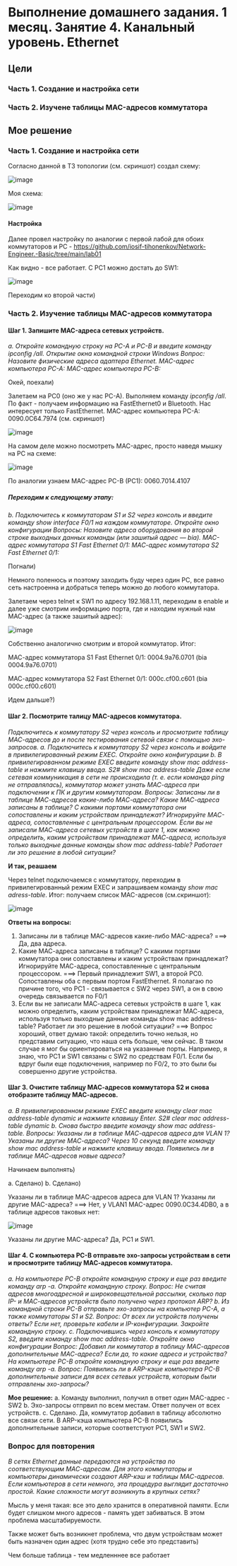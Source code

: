 # Выполнение домашнего задания. 1 месяц. Занятие 4. Канальный уровень. Ethernet 
## Цели
### Часть 1. Создание и настройка сети
### Часть 2. Изучене таблицы MAC-адресов коммутатора

## Мое решение
### Часть 1. Создание и настройка сети

Согласно данной в ТЗ топологии (см. скриншот) создал схему:

![image](https://github.com/user-attachments/assets/abd8a84e-e5a1-48da-80ba-ca08229ef0ec)

Моя схема: 

![image](https://github.com/user-attachments/assets/e5b6e53d-df32-4474-a43c-92e0733c467e)


#### Настройка
Далее провел настройку по аналогии с первой лабой для обоих коммутаторов и PC  - https://github.com/iosif-tihonenkov/Network-Engineer.-Basic/tree/main/lab01

Как видно - все работает. С PC1 можно достать до SW1: 

![image](https://github.com/user-attachments/assets/5604361d-bc4d-44d3-bff2-d212f04a9da3)


Переходим ко второй части) 

### Часть 2. Изучение таблицы MAC-адресов коммутатора
#### Шаг 1. Запишите MAC-адреса сетевых устройств.

*a.	Откройте командную строку на PC-A и PC-B и введите команду ipconfig /all.
Открытие окна командной строки Windows
Вопрос:
Назовите физические адреса адаптера Ethernet.
MAC-адрес компьютера PC-A:
MAC-адрес компьютера PC-B:*

Окей, поехали) 

Залетаем на PC0 (оно же у нас PC-A). Выполняем команду *ipconfig /all*. 
По факт - получаем информацию на FastEthernet0 и Bluetooth. Нас интересует только FastEthernet. 
MAC-адрес компьютера PC-A: 0090.0C64.7974 (см. скриншот)

![image](https://github.com/user-attachments/assets/170f0928-c3bf-4f11-bf34-383e8af6b316)

На самом деле можно посмотреть MAC-адрес, просто наведя мышку на PC на схеме: 

![image](https://github.com/user-attachments/assets/f7ef241b-cfcc-42fe-b1b0-6014e02cc965)

По аналогии узнаем MAC-адрес PC-B (PC1): 0060.7014.4107

##### Переходим к следующему этапу: 

*b.	Подключитесь к коммутаторам S1 и S2 через консоль и введите команду show interface F0/1 на каждом коммутаторе.
Откройте окно конфигурации
Вопросы:
Назовите адреса оборудования во второй строке выходных данных команды (или зашитый адрес — bia).
МАС-адрес коммутатора S1 Fast Ethernet 0/1:
МАС-адрес коммутатора S2 Fast Ethernet 0/1:*

Погнали) 

Немного поленюсь и поэтому заходить буду через один PC, все равно сеть настроенна и добраться теперь можно до любого коммутатора. 

Залетаем через telnet к SW1 по адресу 192.168.1.11, переходим в enable и далее уже смотрим информацию порта, где и находим нужный нам MAC-адрес (а также зашитый адрес):

![image](https://github.com/user-attachments/assets/ec397ffe-f811-4624-baf1-cddb36ef5592)

Собственно аналогично смотрим и второй коммутатор. Итог: 

МАС-адрес коммутатора S1 Fast Ethernet 0/1: 0004.9a76.0701 (bia 0004.9a76.0701)

МАС-адрес коммутатора S2 Fast Ethernet 0/1: 000c.cf00.c601 (bia 000c.cf00.c601)

Идем дальше?) 


#### Шаг 2. Посмотрите талицу MAC-адресов коммутатора. 

*Подключитесь к коммутатору S2 через консоль и просмотрите таблицу МАС-адресов до и после тестирования сетевой связи с помощью эхо-запросов.
a.	Подключитесь к коммутатору S2 через консоль и войдите в привилегированный режим EXEC.
Откройте окно конфигурации
b.	В привилегированном режиме EXEC введите команду show mac address-table и нажмите клавишу ввода.
S2# show mac address-table
Даже если сетевая коммуникация в сети не происходила (т. е. если команда ping не отправлялась), коммутатор может узнать МАС-адреса при подключении к ПК и другим коммутаторам.
Вопросы:
Записаны ли в таблице МАС-адресов какие-либо МАС-адреса?
Какие МАС-адреса записаны в таблице? С какими портами коммутатора они сопоставлены и каким устройствам принадлежат? Игнорируйте МАС-адреса, сопоставленные с центральным процессором.
Если вы не записали МАС-адреса сетевых устройств в шаге 1, как можно определить, каким устройствам принадлежат МАС-адреса, используя только выходные данные команды show mac address-table? Работает ли это решение в любой ситуации?*

**И так, реашаем**

Через telnet подключаемся с коммутатору, переходим в привилегированный режим EXEC и запрашиваем команду *show mac adress-table*. Итог: получаем список MAC-адресов (см.скриншот):

![image](https://github.com/user-attachments/assets/9166c3d3-be74-4895-a6b3-2b397262e27c)

**Ответы на вопросы:**
1. Записаны ли в таблице MAC-адресов какие-либо MAC-адреса? ===> Да, два адреса. 
2. Какие МАС-адреса записаны в таблице? С какими портами коммутатора они сопоставлены и каким устройствам принадлежат? Игнорируйте МАС-адреса, сопоставленные с центральным процессором. ===> Первый принадлежит SW1, а второй PC0. Сопоставлены оба с первым портом FastEthernet. Я полагаю по причине того, что PC1 - связывается с SW2 через SW1, а он в свою очередь связывается по F0/1
3. Если вы не записали МАС-адреса сетевых устройств в шаге 1, как можно определить, каким устройствам принадлежат МАС-адреса, используя только выходные данные команды show mac address-table? Работает ли это решение в любой ситуации? ===> Вопрос хороший, ответ думаю такой: определить точно нельзя, но представим ситуацию, что наша сеть больше, чем сейчас. В таком случае я мог бы ориентироваться на указанные порты. Например, я знаю, что PC1 и SW1 связаны с SW2 по средствам F0/1. Если бы вдруг были еще подключения, например по F0/2, то это были бы совершенно другие устройства.

#### Шаг 3. Очистите таблицу МАС-адресов коммутатора S2 и снова отобразите таблицу МАС-адресов.

*a.	В привилегированном режиме EXEC введите команду clear mac address-table dynamic и нажмите клавишу Enter.
S2# clear mac address-table dynamic
b.	Снова быстро введите команду show mac address-table.
Вопросы:
Указаны ли в таблице МАС-адресов адреса для VLAN 1? Указаны ли другие МАС-адреса?
Через 10 секунд введите команду show mac address-table и нажмите клавишу ввода. Появились ли в таблице МАС-адресов новые адреса?*

Начинаем выполнять) 

a. Сделано) 
b. Сделано) 

Указаны ли в таблице MAC-адресов адреса для VLAN 1? Указаны ли другие MAC-адреса? ===> Нет, у VLAN1 MAC-адрес 0090.0C34.4DB0, а в таблице адресов таковых нет:

![image](https://github.com/user-attachments/assets/e8b03011-8669-4ecf-aae4-5c0c939f2d4b)

Указаны ли другие MAC-адреса? Да, PC1 и SW1.

#### Шаг 4. С компьютера PC-B отправьте эхо-запросы устройствам в сети и просмотрите таблицу МАС-адресов коммутатора.
*a.	На компьютере PC-B откройте командную строку и еще раз введите команду arp -a.
Откройте командную строку.
Вопрос:
Не считая адресов многоадресной и широковещательной рассылки, сколько пар IP- и МАС-адресов устройств было получено через протокол ARP?
b.	Из командной строки PC-B отправьте эхо-запросы на компьютер PC-A, а также коммутаторы S1 и S2.
Вопрос:
От всех ли устройств получены ответы? Если нет, проверьте кабели и IP-конфигурации.
Закройте командную строку.
c.	Подключившись через консоль к коммутатору S2, введите команду show mac address-table.
Откройте окно конфигурации
Вопрос:
Добавил ли коммутатор в таблицу МАС-адресов дополнительные МАС-адреса? Если да, то какие адреса и устройства?
На компьютере PC-B откройте командную строку и еще раз введите команду arp -a.
Вопрос:
Появились ли в ARP-кэше компьютера PC-B дополнительные записи для всех сетевых устройств, которым были отправлены эхо-запросы?*

**Мое решение:**
a. Команду выполнил, получил в ответ один MAC-адрес - SW2
b. Эхо-запросы отпрвил по всем местам. Ответ получен от всех устройств. 
c. Сделано. Да, коммутатор добавил в таблицу абсолютно все связи сети.
В ARP-кэша компьютера PC-B появились дополнительные записи, которые соответстуют PC1, SW1 и SW2.


### Вопрос для повторения
*В сетях Ethernet данные передаются на устройства по соответствующим МАС-адресам. Для этого коммутаторы и компьютеры динамически создают ARP-кэш и таблицы МАС-адресов. Если компьютеров в сети немного, эта процедура выглядит достаточно простой. Какие сложности могут возникнуть в крупных сетях?*

Мысль у меня такая: все это дело хранится в оперативной памяти. Если будет слишком много адресов - память удет забиваться. В этом проблема масштабируемости. 

Также может быть возникнет проблема, что двум устройствам может быть назначен один адрес (хотя трудно себе это представить)

Чем больше таблица - тем медленннее все работает



